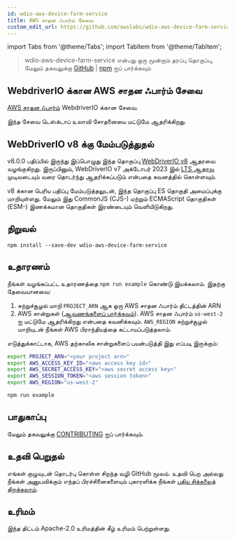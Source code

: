 ```yaml
---
id: wdio-aws-device-farm-service
title: AWS சாதன ஃபார்ம் சேவை
custom_edit_url: https://github.com/awslabs/wdio-aws-device-farm-service/edit/main/README.md
---
```


import Tabs from '@theme/Tabs';
import TabItem from '@theme/TabItem';

> wdio-aws-device-farm-service என்பது ஒரு மூன்றாம் தரப்பு தொகுப்பு, மேலும் தகவலுக்கு [GitHub](https://github.com/awslabs/wdio-aws-device-farm-service) | [npm](https://www.npmjs.com/package/wdio-aws-device-farm-service) ஐப் பார்க்கவும்
## WebdriverIO க்கான AWS சாதன ஃபார்ம் சேவை

[AWS சாதன ஃபார்ம்](https://aws.amazon.com/device-farm/) WebdriverIO க்கான சேவை.

இந்த சேவை டெஸ்க்டாப் உலாவி சோதனையை மட்டுமே ஆதரிக்கிறது.

## WebDriverIO v8 க்கு மேம்படுத்துதல்

v8.0.0 பதிப்பில் இருந்து இப்பொழுது இந்த தொகுப்பு [WebDriverIO v8](https://webdriver.io/blog/2022/12/01/webdriverio-v8-released/) ஆதரவை வழங்குகிறது. இருப்பினும், WebDriverIO v7 அக்டோபர் 2023 இல் [LTS ஆதரவு](https://webdriver.io/versions/) முடிவடையும் வரை தொடர்ந்து ஆதரிக்கப்படும் என்பதை கவனத்தில் கொள்ளவும்.

v8 க்கான பெரிய பதிப்பு மேம்படுத்தலுடன், இந்த தொகுப்பு ES தொகுதி அமைப்புக்கு மாறியுள்ளது. மேலும் இது CommonJS (CJS-) மற்றும் ECMAScript தொகுதிகள் (ESM-) இணக்கமான தொகுதிகள் இரண்டையும் வெளியிடுகிறது.

## நிறுவல்

```
npm install --save-dev wdio-aws-device-farm-service
```

## உதாரணம்

நீங்கள் வழங்கப்பட்ட உதாரணத்தை `npm run example` கொண்டு இயக்கலாம். இதற்கு தேவையானவை:

1. சுற்றுச்சூழல் மாறி `PROJECT_ARN` ஆக ஒரு AWS சாதன ஃபார்ம் திட்டத்தின் ARN
2. AWS சான்றுகள் ([ஆவணங்களைப் பார்க்கவும்](https://docs.aws.amazon.com/sdk-for-javascript/v2/developer-guide/setting-credentials-node.html)). AWS சாதன ஃபார்ம் `us-west-2` ஐ மட்டுமே ஆதரிக்கிறது என்பதை கவனிக்கவும். `AWS_REGION` சுற்றுச்சூழல் மாறியுடன் நீங்கள் AWS பிராந்தியத்தை கட்டாயப்படுத்தலாம்.

எடுத்துக்காட்டாக, AWS தற்காலிக சான்றுகளைப் பயன்படுத்தி இது எப்படி இருக்கும்:

```sh
export PROJECT_ARN="<your project arn>"
export AWS_ACCESS_KEY_ID="<aws access key id>"
export AWS_SECRET_ACCESS_KEY="<aws secret access key>"
export AWS_SESSION_TOKEN="<aws session token>"
export AWS_REGION="us-west-2"

npm run example
```

## பாதுகாப்பு

மேலும் தகவலுக்கு [CONTRIBUTING](https://github.com/awslabs/wdio-aws-device-farm-service/blob/main/CONTRIBUTING.md#security-issue-notifications) ஐப் பார்க்கவும்.

## உதவி பெறுதல்

எங்கள் குழுவுடன் தொடர்பு கொள்ள சிறந்த வழி GitHub மூலம். உதவி பெற அல்லது நீங்கள் அனுபவிக்கும் எந்தப் பிரச்சினைகளையும் புகாரளிக்க நீங்கள் [புதிய சிக்கலைத் திறக்கலாம்](https://github.com/awslabs/wdio-aws-device-farm-service/issues/new).

## உரிமம்

இந்த திட்டம் Apache-2.0 உரிமத்தின் கீழ் உரிமம் பெற்றுள்ளது.